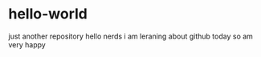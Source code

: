 # hello-world
just another repository
hello nerds 
i am leraning about github today 
so am very happy
